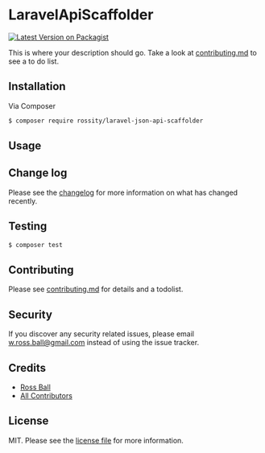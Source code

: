 # LaravelApiScaffolder

[![Latest Version on Packagist][ico-version]][link-packagist]

This is where your description should go. Take a look at [contributing.md](contributing.md) to see a to do list.

## Installation

Via Composer

``` bash
$ composer require rossity/laravel-json-api-scaffolder
```

## Usage

## Change log

Please see the [changelog](changelog.md) for more information on what has changed recently.

## Testing

``` bash
$ composer test
```

## Contributing

Please see [contributing.md](contributing.md) for details and a todolist.

## Security

If you discover any security related issues, please email w.ross.ball@gmail.com instead of using the issue tracker.

## Credits

- [Ross Ball][link-author]
- [All Contributors][link-contributors]

## License

MIT. Please see the [license file](license.md) for more information.

[ico-version]: https://img.shields.io/packagist/v/rossity/laravelapiscaffolder.svg?style=flat-square
[ico-downloads]: https://img.shields.io/packagist/dt/rossity/laravelapiscaffolder.svg?style=flat-square
[ico-travis]: https://img.shields.io/travis/rossity/laravelapiscaffolder/master.svg?style=flat-square
[ico-styleci]: https://styleci.io/repos/12345678/shield

[link-packagist]: https://packagist.org/packages/rossity/laravelapiscaffolder
[link-downloads]: https://packagist.org/packages/rossity/laravelapiscaffolder
[link-travis]: https://travis-ci.org/rossity/laravelapiscaffolder
[link-styleci]: https://styleci.io/repos/12345678
[link-author]: https://github.com/rossity
[link-contributors]: ../../contributors
